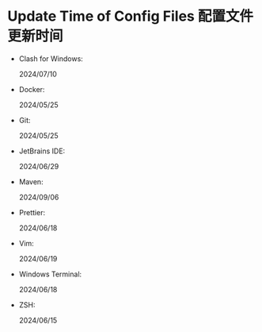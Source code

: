 # Update Time of Config Files 配置文件更新时间

- Clash for Windows:

  2024/07/10

- Docker:

  2024/05/25

- Git:

  2024/05/25

- JetBrains IDE:

  2024/06/29

- Maven:

  2024/09/06

- Prettier:

  2024/06/18

- Vim:

  2024/06/19

- Windows Terminal:

  2024/06/18

- ZSH:

  2024/06/15
